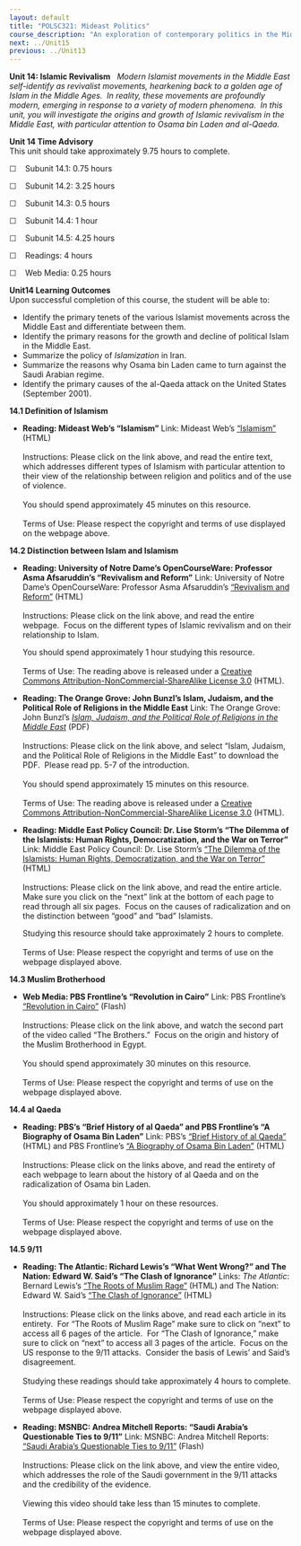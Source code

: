 ```yaml
---
layout: default
title: "POLSC321: Mideast Politics"
course_description: "An exploration of contemporary politics in the Middle East, examining the salient geographical, historical, and religious features of the area. Analyzes the role of political elites, the Arab-Israeli conflict, gender politics, and factors that have inhibited the growth of democracy."
next: ../Unit15
previous: ../Unit13
---
```

**Unit 14: Islamic Revivalism** <span id="14"></span> 
*Modern Islamist movements in the Middle East self-identify as
revivalist movements, hearkening back to a golden age of Islam in the
Middle Ages.  In reality, these movements are profoundly modern,
emerging in response to a variety of modern phenomena.  In this unit,
you will investigate the origins and growth of Islamic revivalism in the
Middle East, with particular attention to Osama bin Laden and al-Qaeda.*

**Unit 14 Time Advisory**  
This unit should take approximately 9.75 hours to complete.  
  
 ☐    Subunit 14.1: 0.75 hours  
  
 ☐    Subunit 14.2: 3.25 hours  
  
 ☐    Subunit 14.3: 0.5 hours  
  
 ☐    Subunit 14.4: 1 hour  
  
 ☐    Subunit 14.5: 4.25 hours
  
 ☐    Readings: 4 hours  
  
 ☐    Web Media: 0.25 hours

**Unit14 Learning Outcomes**  
Upon successful completion of this course, the student will be able
to:  
-   Identify the primary tenets of the various Islamist movements across
    the Middle East and differentiate between them.
-   Identify the primary reasons for the growth and decline of political
    Islam in the Middle East.
-   Summarize the policy of *Islamization* in Iran.
-   Summarize the reasons why Osama bin Laden came to turn against the
    Saudi Arabian regime.
-   Identify the primary causes of the al-Qaeda attack on the United
    States (September 2001).

**14.1 Definition of Islamism** <span id="14.1"></span> 
-   **Reading: Mideast Web’s “Islamism”**
    Link: Mideast Web’s
    [“Islamism”](http://www.mideastweb.org/Middle-East-Encyclopedia/islamism.htm)
    (HTML)  
        
     Instructions: Please click on the link above, and read the entire
    text, which addresses different types of Islamism with particular
    attention to their view of the relationship between religion and
    politics and of the use of violence.  
        
     You should spend approximately 45 minutes on this resource.  
        
     Terms of Use: Please respect the copyright and terms of use
    displayed on the webpage above.

**14.2 Distinction between Islam and Islamism** <span id="14.2"></span> 
-   **Reading: University of Notre Dame’s OpenCourseWare: Professor Asma
    Afsaruddin’s “Revivalism and Reform”**
    Link: University of Notre Dame’s OpenCourseWare: Professor Asma
    Afsaruddin’s [“Revivalism and
    Reform”](http://ocw.nd.edu/arabic-and-middle-east-studies/islamic-societies-of-the-middle-east-and-north-africa-religion-history-and-culture/lectures/lecture-9)
    (HTML)  
        
     Instructions: Please click on the link above, and read the entire
    webpage.  Focus on the different types of Islamic revivalism and on
    their relationship to Islam.  
      
     You should spend approximately 1 hour studying this resource.  
        
     Terms of Use: The reading above is released under a [Creative
    Commons Attribution-NonCommercial-ShareAlike License
    3.0](http://creativecommons.org/licenses/by-nc-sa/3.0/) (HTML). 

-   **Reading: The Orange Grove: John Bunzl’s Islam, Judaism, and the
    Political Role of Religions in the Middle East**
    Link: The Orange Grove: John Bunzl’s *[Islam, Judaism, and the
    Political Role of Religions in the Middle
    East](http://florida.theorangegrove.org/og/items/8d29a37b-10ae-a045-5769-ee79b139dcb3/1/)*
    (PDF)  
        
     Instructions: Please click on the link above, and select “Islam,
    Judaism, and the Political Role of Religions in the Middle East” to
    download the PDF.  Please read pp. 5-7 of the introduction.  
        
     You should spend approximately 15 minutes on this resource.  
        
     Terms of Use: The reading above is released under a [Creative
    Commons Attribution-NonCommercial-ShareAlike License
    3.0](http://creativecommons.org/licenses/by-nc-sa/3.0/) (HTML). 

-   **Reading: Middle East Policy Council: Dr. Lise Storm’s “The Dilemma
    of the Islamists: Human Rights, Democratization, and the War on
    Terror”**
    Link: Middle East Policy Council: Dr. Lise Storm’s [“The Dilemma of
    the Islamists: Human Rights, Democratization, and the War on
    Terror”](http://mepc.org/journal/middle-east-policy-archives/dilemma-islamists-human-rights-democratization-and-war-terror)
    (HTML)  
        
     Instructions: Please click on the link above, and read the entire
    article.  Make sure you click on the “next” link at the bottom of
    each page to read through all six pages.  Focus on the causes of
    radicalization and on the distinction between “good” and “bad”
    Islamists.  
      
     Studying this resource should take approximately 2 hours to
    complete.  
        
     Terms of Use: Please respect the copyright and terms of use on the
    webpage displayed above.

**14.3 Muslim Brotherhood** <span id="14.3"></span> 
-   **Web Media: PBS Frontline’s “Revolution in Cairo”**
    Link: PBS Frontline’s [“Revolution in
    Cairo”](http://www.pbs.org/wgbh/pages/frontline/revolution-in-cairo/)
    (Flash)  
        
     Instructions: Please click on the link above, and watch the second
    part of the video called “The Brothers.”  Focus on the origin and
    history of the Muslim Brotherhood in Egypt.  
        
     You should spend approximately 30 minutes on this resource.  
        
     Terms of Use: Please respect the copyright and terms of use on the
    webpage displayed above.

**14.4 al Qaeda** <span id="14.4"></span> 
-   **Reading: PBS’s “Brief History of al Qaeda” and PBS Frontline’s “A
    Biography of Osama Bin Laden”**
    Link: PBS’s [“Brief History of al
    Qaeda”](http://www.pbs.org/moyers/journal/07272007/alqaeda.html)
    (HTML) and PBS Frontline’s [“A Biography of Osama Bin
    Laden”](http://www.pbs.org/wgbh/pages/frontline/shows/binladen/who/bio.html)
    (HTML)  
        
     Instructions: Please click on the links above, and read the
    entirety of each webpage to learn about the history of al Qaeda and
    on the radicalization of Osama bin Laden.  
        
     You should approximately 1 hour on these resources.  
        
     Terms of Use: Please respect the copyright and terms of use on the
    webpage displayed above.

**14.5 9/11** <span id="14.5"></span> 
-   **Reading: The Atlantic: Richard Lewis’s “What Went Wrong?” and The
    Nation: Edward W. Said’s “The Clash of Ignorance”**
    Links: *The Atlantic*: Bernard Lewis’s [“The Roots of Muslim
    Rage”](http://www.theatlantic.com/magazine/archive/1990/09/the-roots-of-muslim-rage/4643/)
    (HTML) and The Nation: Edward W. Said’s [“The Clash of
    Ignorance”](http://www.thenation.com/article/clash-ignorance)
    (HTML)  
        
     Instructions: Please click on the links above, and read each
    article in its entirety.  For “The Roots of Muslim Rage” make sure
    to click on “next” to access all 6 pages of the article.  For “The
    Clash of Ignorance,” make sure to click on “next” to access all 3
    pages of the article.  Focus on the US response to the 9/11
    attacks.  Consider the basis of Lewis’ and Said’s disagreement.  
        
     Studying these readings should take approximately 4 hours to
    complete.  
        
     Terms of Use: Please respect the copyright and terms of use on the
    webpage displayed above.

-   **Reading: MSNBC: Andrea Mitchell Reports: “Saudi Arabia’s
    Questionable Ties to 9/11”**
    Link: MSNBC: Andrea Mitchell Reports: [“Saudi Arabia’s Questionable
    Ties to 9/11”](http://video.msnbc.msn.com/mitchell-reports/46798143)
    (Flash)  
        
     Instructions: Please click on the link above, and view the entire
    video, which addresses the role of the Saudi government in the 9/11
    attacks and the credibility of the evidence.  
        
     Viewing this video should take less than 15 minutes to complete.  
        
     Terms of Use: Please respect the copyright and terms of use on the
    webpage displayed above.


